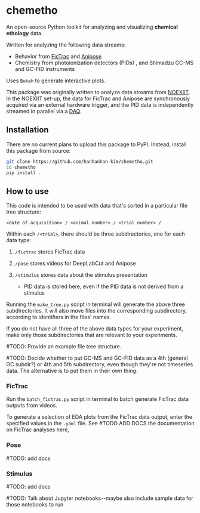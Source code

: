 # chemetho

An open-source Python toolkit for analyzing and visualizing **chemical ethology** data.

Written for analyzing the following data streams:

- Behavior from [FicTrac](https://github.com/rjdmoore/fictrac) and [Anipose](https://github.com/lambdaloop/anipose)
- Chemistry from photoionization detectors (PIDs) , and Shimadzu GC-MS and GC-FID instruments 

Uses `Bokeh` to generate interactive plots. 

This package was originally written to analyze data streams from [NOEXIIT](https://github.com/hanhanhan-kim/noexiit). In the NOEXIIT set-up, the data for FicTrac and Anipose are synchronously acquired via an external hardware trigger, and the PID data is independently streamed in parallel via a [DAQ](https://labjack.com/products/u3). 

## Installation

There are no current plans to upload this package to PyPI. Instead, install this package from source:

```bash
git clone https://github.com/hanhanhan-kim/chemetho.git
cd chemetho
pip install .
```

## How to use

This code is intended to be used with data that's sorted in a particular file tree structure:

`<date of acquisition> / <animal number> / <trial number> /`

Within each `/<trial>`, there should be three subdirectories, one for each data type: 

1. `/fictrac` stores FicTrac data

2. `/pose` stores videos for DeepLabCut and Anipose

3. `/stimulus` stores data about the stimulus presentation
   - PID data is stored here, even if the PID data is not derived from a stimulus 

Running the `make_tree.py` script in terminal will generate the above three subdirectories. It will also move files into the corresponding subdirectory, according to identifiers in the files' names. 

If you do not have all three of the above data types for your experiment, make only those subdirectories that are relevant to your experiments. 

#TODO: Provide an example file tree structure. 

#TODO: Decide whether to put GC-MS and GC-FID data as a 4th (general GC subdir?) or 4th and 5th subdirectory, even though they're not timeseries data. The alternative is to put them in their own thing. 

### FicTrac

Run the  `batch_fictrac.py` script in terminal to batch generate FicTrac data outputs from videos. 

To generate a selection of EDA plots from the FicTrac data output, enter the specified values in the `.yaml` file. See #TODO ADD DOCS the documentation on FicTrac analyses here, 

### Pose

#TODO: add docs

### Stimulus

#TODO: add docs



#TODO: Talk about Jupyter notebooks--maybe also include sample data for those notebooks to run 







